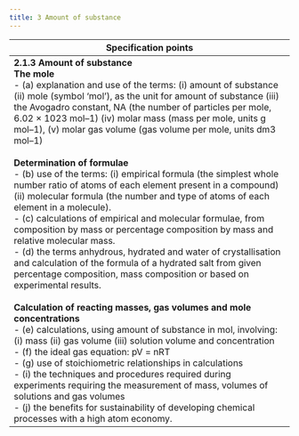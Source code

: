 ```yaml
---
title: 3 Amount of substance
---
```

<!--ID: 1724603671369-->


| Specification points                                                                                                                                                                                                                                                                                                                                                                                                                                                                                                                                                                                                                                                                                                                                                                                                                                                                                                                                                                                                                                                                                                                                                                                                                                                                                                                                                                                                                                                                                                                                                                  |
| ------------------------------------------------------------------------------------------------------------------------------------------------------------------------------------------------------------------------------------------------------------------------------------------------------------------------------------------------------------------------------------------------------------------------------------------------------------------------------------------------------------------------------------------------------------------------------------------------------------------------------------------------------------------------------------------------------------------------------------------------------------------------------------------------------------------------------------------------------------------------------------------------------------------------------------------------------------------------------------------------------------------------------------------------------------------------------------------------------------------------------------------------------------------------------------------------------------------------------------------------------------------------------------------------------------------------------------------------------------------------------------------------------------------------------------------------------------------------------------------------------------------------------------------------------------------------------------- |
| **2.1.3 Amount of substance**<br>**The mole**<br>- (a) explanation and use of the terms: (i) amount of substance (ii) mole (symbol ‘mol’), as the unit for amount of substance (iii) the Avogadro constant, NA (the number of particles per mole, 6.02 × 1023 mol–1) (iv) molar mass (mass per mole, units g mol–1), (v) molar gas volume (gas volume per mole, units dm3 mol–1)<br><br>**Determination of formulae**<br>- (b) use of the terms: (i) empirical formula (the simplest whole number ratio of atoms of each element present in a compound) (ii) molecular formula (the number and type of atoms of each element in a molecule).<br>- (c) calculations of empirical and molecular formulae, from composition by mass or percentage composition by mass and relative molecular mass.<br>- (d) the terms anhydrous, hydrated and water of crystallisation and calculation of the formula of a hydrated salt from given percentage composition, mass composition or based on experimental results.<br><br>**Calculation of reacting masses, gas volumes and mole concentrations**<br>- (e) calculations, using amount of substance in mol, involving: (i) mass (ii) gas volume (iii) solution volume and concentration<br>- (f) the ideal gas equation: pV = nRT<br>- (g) use of stoichiometric relationships in calculations<br>- (i) the techniques and procedures required during experiments requiring the measurement of mass, volumes of solutions and gas volumes<br>- (j) the benefits for sustainability of developing chemical processes with a high atom economy. |
